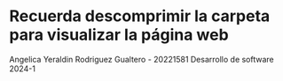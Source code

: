 # Recuerda descomprimir la carpeta para visualizar la página web

Angelica Yeraldin Rodriguez Gualtero - 20221581
Desarrollo de software 2024-1
